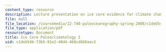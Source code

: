 ```yaml
---
content_type: resource
description: Lecture presentation on ice core evidence for climate change.
file: null
file_location: /coursemedia/12-740-paleoceanography-spring-2008/c1deb54b73b591e240d4460cd668aac3_lec07_slide.pdf
file_type: application/pdf
resourcetype: Document
title: Ice Core Paleoclimatology I
uid: c1deb54b-73b5-91e2-40d4-460cd668aac3
---
```

